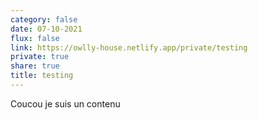 ```yaml
---
category: false
date: 07-10-2021
flux: false
link: https://owlly-house.netlify.app/private/testing
private: true
share: true
title: testing
---
```


Coucou je suis un contenu